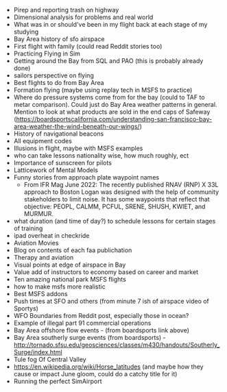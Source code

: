 - Pirep and reporting trash on highway 
- Dimensional analysis for problems and real world 
- What was in or should've been in my flight back at each stage of my studying
- Bay Area history of sfo airspace
- First flight with family (could read Reddit stories too)
- Practicing Flying in Sim
- Getting around the Bay from SQL and PAO (this is probably already done)
- sailors perspective on flying 
- Best flights to do from Bay Area
- Formation flying (maybe using replay tech in MSFS to practice)
- Where do pressure systems come from for the bay (could to TAF to metar comparison). Could just do Bay Area weather patterns in general. Mention to look at what products are sold in the end caps of Safeway (https://boardsportscalifornia.com/understanding-san-francisco-bay-area-weather-the-wind-beneath-our-wings/)
- History of navigational beacons 
- All equipment codes
- Illusions in flight, maybe with MSFS examples
- who can take lessons nationality wise, how much roughly, ect
- Importance of sunscreen for pilots 
- Latticework of Mental Models
- Funny stories from approach plate waypoint names 
  - From IFR Mag June 2022: The recently published RNAV (RNP) X 33L approach to Boston Logan was designed with the help of community stakeholders to limit noise. It has some waypoints that reflect that objective: PEOPL, CALMM, PCFUL, SRENE, SHUSH, KWIET, and MURMUR.
- what duration (and time of day?) to schedule lessons  for certain stages of training 
- ipad overheat in checkride 
- Aviation Movies
- Blog on contents of each faa publichation 
- Therapy and aviation 
- Visual points at edge of airspace in Bay
- Value add of instructors to economy based on career and market 
- Ten amazing national park MSFS flights
- how to make msfs more realistic
- Best MSFS addons 
- Push times at SFO and others (from minute 7 ish of airspace video of Sportys)
- WFO Boundaries from Reddit post, especially those in ocean?
- Example of illegal part 91 commercial operations 
- Bay Area offshore flow events - (from boardsports link above)
- Bay Area southerly surge events (from boardsports) - http://tornado.sfsu.edu/geosciences/classes/m430/handouts/Southerly_Surge/index.html 
- Tule fog Of Central Valley 
- https://en.wikipedia.org/wiki/Horse_latitudes (and maybe how they cause or impact June gloom, could do a catchy title for it)
- Running the perfect SimAirport